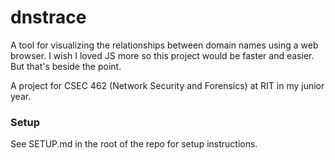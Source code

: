 # dnstrace

A tool for visualizing the relationships between domain names using a web browser. I wish I loved JS more so this project would be faster and easier. But that's beside the point.

A project for CSEC 462 (Network Security and Forensics) at RIT in my junior year.

### Setup

See SETUP.md in the root of the repo for setup instructions.
